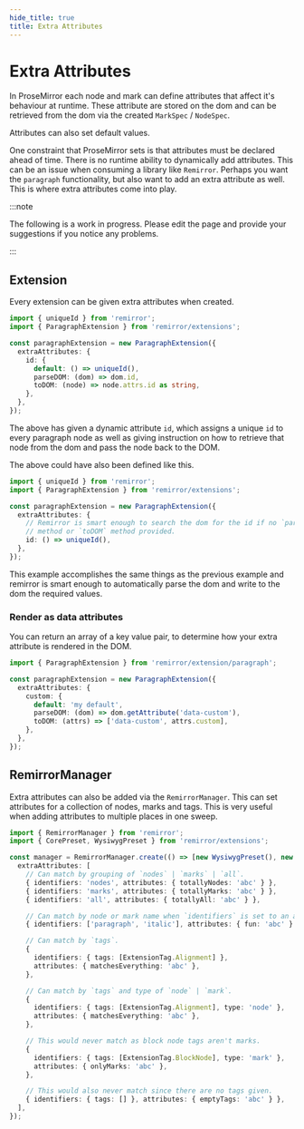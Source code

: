 ```yaml
---
hide_title: true
title: Extra Attributes
---
```


# Extra Attributes

In ProseMirror each node and mark can define attributes that affect it's behaviour at runtime. These attribute are stored on the dom and can be retrieved from the dom via the created `MarkSpec` / `NodeSpec`.

Attributes can also set default values.

One constraint that ProseMirror sets is that attributes must be declared ahead of time. There is no runtime ability to dynamically add attributes. This can be an issue when consuming a library like `Remirror`. Perhaps you want the `paragraph` functionality, but also want to add an extra attribute as well. This is where extra attributes come into play.

:::note

The following is a work in progress. Please edit the page and provide your suggestions if you notice any problems.

:::

## Extension

Every extension can be given extra attributes when created.

```ts
import { uniqueId } from 'remirror';
import { ParagraphExtension } from 'remirror/extensions';

const paragraphExtension = new ParagraphExtension({
  extraAttributes: {
    id: {
      default: () => uniqueId(),
      parseDOM: (dom) => dom.id,
      toDOM: (node) => node.attrs.id as string,
    },
  },
});
```

The above has given a dynamic attribute `id`, which assigns a unique `id` to every paragraph node as well as giving instruction on how to retrieve that node from the dom and pass the node back to the DOM.

The above could have also been defined like this.

```ts
import { uniqueId } from 'remirror';
import { ParagraphExtension } from 'remirror/extensions';

const paragraphExtension = new ParagraphExtension({
  extraAttributes: {
    // Remirror is smart enough to search the dom for the id if no `parseDOM`
    // method or `toDOM` method provided.
    id: () => uniqueId(),
  },
});
```

This example accomplishes the same things as the previous example and remirror is smart enough to automatically parse the dom and write to the dom the required values.

### Render as data attributes

You can return an array of a key value pair, to determine how your extra attribute is rendered in the DOM.

```ts
import { ParagraphExtension } from 'remirror/extension/paragraph';

const paragraphExtension = new ParagraphExtension({
  extraAttributes: {
    custom: {
      default: 'my default',
      parseDOM: (dom) => dom.getAttribute('data-custom'),
      toDOM: (attrs) => ['data-custom', attrs.custom],
    },
  },
});
```

## RemirrorManager

Extra attributes can also be added via the `RemirrorManager`. This can set attributes for a collection of nodes, marks and tags. This is very useful when adding attributes to multiple places in one sweep.

```ts
import { RemirrorManager } from 'remirror';
import { CorePreset, WysiwygPreset } from 'remirror/extensions';

const manager = RemirrorManager.create(() => [new WysiwygPreset(), new CorePreset()], {
  extraAttributes: [
    // Can match by grouping of `nodes` | `marks` | `all`.
    { identifiers: 'nodes', attributes: { totallyNodes: 'abc' } },
    { identifiers: 'marks', attributes: { totallyMarks: 'abc' } },
    { identifiers: 'all', attributes: { totallyAll: 'abc' } },

    // Can match by node or mark name when `identifiers` is set to an array.
    { identifiers: ['paragraph', 'italic'], attributes: { fun: 'abc' } },

    // Can match by `tags`.
    {
      identifiers: { tags: [ExtensionTag.Alignment] },
      attributes: { matchesEverything: 'abc' },
    },

    // Can match by `tags` and type of `node` | `mark`.
    {
      identifiers: { tags: [ExtensionTag.Alignment], type: 'node' },
      attributes: { matchesEverything: 'abc' },
    },

    // This would never match as block node tags aren't marks.
    {
      identifiers: { tags: [ExtensionTag.BlockNode], type: 'mark' },
      attributes: { onlyMarks: 'abc' },
    },

    // This would also never match since there are no tags given.
    { identifiers: { tags: [] }, attributes: { emptyTags: 'abc' } },
  ],
});
```
